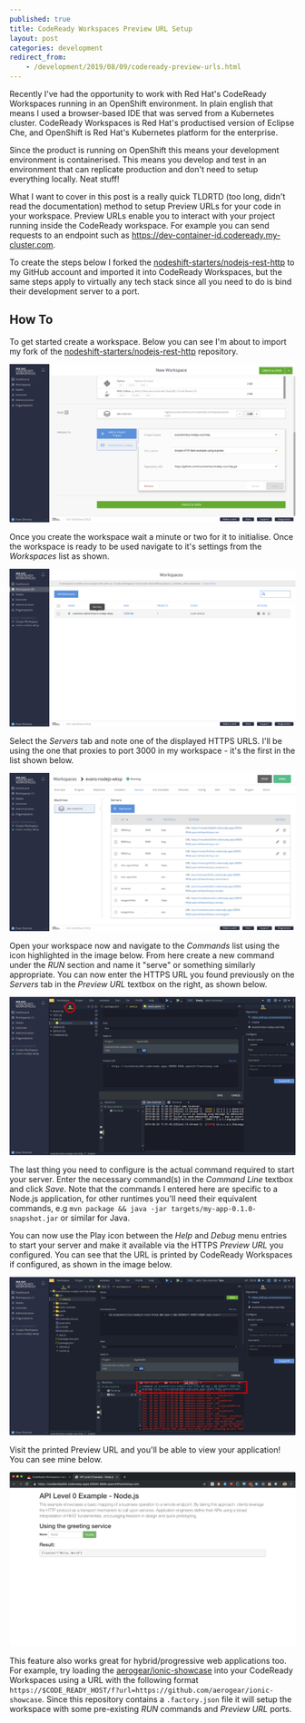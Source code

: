 ```yaml
---
published: true
title: CodeReady Workspaces Preview URL Setup
layout: post
categories: development
redirect_from:
    - /development/2019/08/09/codeready-preview-urls.html
---
```


Recently I've had the opportunity to work with Red Hat's CodeReady Workspaces
running in an OpenShift environment. In plain english that means I used a
browser-based IDE that was served from a Kubernetes cluster. CodeReady
Workspaces is Red Hat's productised version of Eclipse Che, and OpenShift is
Red Hat's Kubernetes platform for the enterprise.

Since the product is running on OpenShift this means your development
environment is containerised. This means you develop and test in an environment
that can replicate production and don't need to setup everything locally.
Neat stuff!

What I want to cover in this post is a really quick TLDRTD (too long, didn't
read the documentation) method to setup Preview URLs for your code in your
workspace. Preview URLs enable you to interact with your project running inside
the CodeReady workspace. For example you can send requests to an endpoint such
as https://dev-container-id.codeready.my-cluster.com.

To create the steps below I forked the [nodeshift-starters/nodejs-rest-http](https://github.com/nodeshift-starters/nodejs-rest-http)
to my GitHub account and imported it into CodeReady Workspaces, but the same
steps apply to virtually any tech stack since all you need to do is bind
their development server to a port.

## How To

To get started create a workspace. Below you can see I'm about to import my
fork of the [nodeshift-starters/nodejs-rest-http](https://github.com/nodeshift-starters/nodejs-rest-http) repository.

![](/res/img/posts/2019-08-09-codeready-preview-urls/1-create-workspace.jpg)

Once you create the workspace wait a minute or two for it to initialise. Once 
the workspace is ready to be used navigate to it's settings from the
*Workspaces* list as shown.

![](/res/img/posts/2019-08-09-codeready-preview-urls/2-open-workspace-settings.jpg)

Select the *Servers* tab and note one of the displayed HTTPS URLS. I'll be
using the one that proxies to port 3000 in my workspace - it's the first in
the list shown below.

![](/res/img/posts/2019-08-09-codeready-preview-urls/3-workspace-servers.jpg)

Open your workspace now and navigate to the *Commands* list using the icon
highlighted in the image below. From here create a new command under the *RUN*
section and name it "serve" or something similarly appropriate. You can now
enter the HTTPS URL you found previously on the *Servers* tab in the
*Preview URL* textbox on the right, as shown below.

![](/res/img/posts/2019-08-09-codeready-preview-urls/4-commands.jpg)

The last thing you need to configure is the actual command required to start
your server. Enter the necessary command(s) in the *Command Line* textbox and
click *Save*. Note that the commands I entered here are specific to a Node.js
application, for other runtimes you'll need their equivalent commands, e.g
`mvn package && java -jar targets/my-app-0.1.0-snapshot.jar` or similar for
Java.

You can now use the Play icon between the *Help* and *Debug* menu entries to
start your server and make it available via the HTTPS *Preview URL* you
configured. You can see that the URL is printed by CodeReady Workspaces if
configured, as shown in the image below.

![](/res/img/posts/2019-08-09-codeready-preview-urls/5-preview-url-print.jpg)

Visit the printed Preview URL and you'll be able to view your application! You
can see mine below.

![](/res/img/posts/2019-08-09-codeready-preview-urls/6-tada.png)

This feature also works great for hybrid/progressive web applications too. For
example, try loading the [aerogear/ionic-showcase](https://github.com/aerogear/ionic-showcase)
into your CodeReady Workspaces using a URL with the following format
`https://$CODE_READY_HOST/f?url=https://github.com/aerogear/ionic-showcase`.
Since this repository contains a `.factory.json` file it will setup the
workspace with some pre-existing *RUN* commands and *Preview URL* ports.